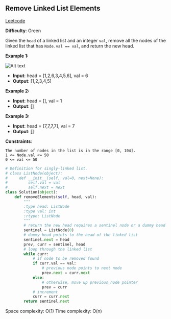 ## Remove Linked List Elements

[Leetcode](https://leetcode.com/problems/remove-linked-list-elements/)

**Difficulty**: Green

Given the ```head``` of a linked list and an integer ```val```, remove all the nodes of the linked list that has ```Node.val == val```, and return the new head.

**Example 1:**

![Alt text](https://assets.leetcode.com/uploads/2021/03/06/removelinked-list.jpg "removelinked-list")

- **Input**: head = [1,2,6,3,4,5,6], val = 6
- **Output**: [1,2,3,4,5]

**Example 2:**

- **Input**: head = [], val = 1
- **Output**: []

**Example 3:**

- **Input**: head = [7,7,7,7], val = 7
- **Output**: []

__Constraints__:

    The number of nodes in the list is in the range [0, 104].
    1 <= Node.val <= 50
    0 <= val <= 50

```Python
# Definition for singly-linked list.
# class ListNode(object):
#     def __init__(self, val=0, next=None):
#         self.val = val
#         self.next = next
class Solution(object):
    def removeElements(self, head, val):
        """
        :type head: ListNode
        :type val: int
        :rtype: ListNode
        """
        # return the new head requires a sentinel node or a dummy head
        sentinel = ListNode(0)
        # dummy head points to the head of the linked list
        sentinel.next = head
        prev, curr = sentinel, head
        # loop through the linked list
        while curr:
            # if node to be removed found
            if curr.val == val:
                # previous node points to next node
                prev.next = curr.next
            else:
                # otherwise, move up previous node pointer
                prev = curr
            # increment
            curr = curr.next
        return sentinel.next
```
Space complexity: O(1)
Time complexity: O(n) 
